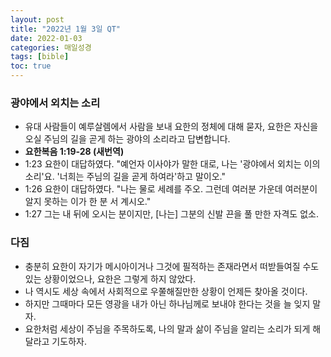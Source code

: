 ```yaml
---
layout: post
title: "2022년 1월 3일 QT"
date: 2022-01-03
categories: 매일성경
tags: [bible]
toc: true
---
```


### 광야에서 외치는 소리
- 유대 사람들이 예루살렘에서 사람을 보내 요한의 정체에 대해 묻자, 요한은 자신을 오실 주님의 길을 곧게 하는 광야의 소리라고 답변합니다.
- **요한복음 1:19-28 (새번역)**
- 1:23 요한이 대답하였다. "예언자 이사야가 말한 대로, 나는 '광야에서 외치는 이의 소리'요. '너희는 주님의 길을 곧게 하여라'하고 말이오."
- 1:26 요한이 대답하였다. "나는 물로 세례를 주오. 그런데 여러분 가운데 여러분이 알지 못하는 이가 한 분 서 계시오."
- 1:27 그는 내 뒤에 오시는 분이지만, [나는] 그분의 신발 끈을 풀 만한 자격도 없소.

### 다짐
- 충분히 요한이 자기가 메시아이거나 그것에 필적하는 존재라면서 떠받들여질 수도 있는 상황이었으나, 요한은 그렇게 하지 않았다.
- 나 역시도 세상 속에서 사회적으로 우쭐해질만한 상황이 언제든 찾아올 것이다.
- 하지만 그때마다 모든 영광을 내가 아닌 하나님께로 보내야 한다는 것을 늘 잊지 말자.
- 요한처럼 세상이 주님을 주목하도록, 나의 말과 삶이 주님을 알리는 소리가 되게 해달라고 기도하자.
